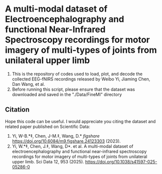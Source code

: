 # A multi-modal dataset of Electroencephalography and functional Near-Infrared Spectroscopy recordings for motor imagery of multi-types of joints from unilateral upper limb

1. This is the repository of codes used to load, plot, and decode the collected EEG-fNIRS recordings released by Weibo Yi, Jiaming Chen, Dan Wang, et al.
2. Before running this script, please ensure that the dataset was downloaded and saved in the "./Data/FineMI" directory

## Citation
Hope this code can be useful. I would appreciate you citing the dataset and related paper published on Scientific Data:
1. Yi, W-B.\*‡, Chen, J-M.‡, Wang, D.\* *figshare* https://doi.org/10.6084/m9.figshare.24123303 (2023). 
2. Yi, W.\*‡, Chen, J.‡, Wang, D\*. et al. A multi-modal dataset of electroencephalography and functional near-infrared spectroscopy recordings for motor imagery of multi-types of joints from unilateral upper limb. Sci Data 12, 953 (2025). https://doi.org/10.1038/s41597-025-05286-0

